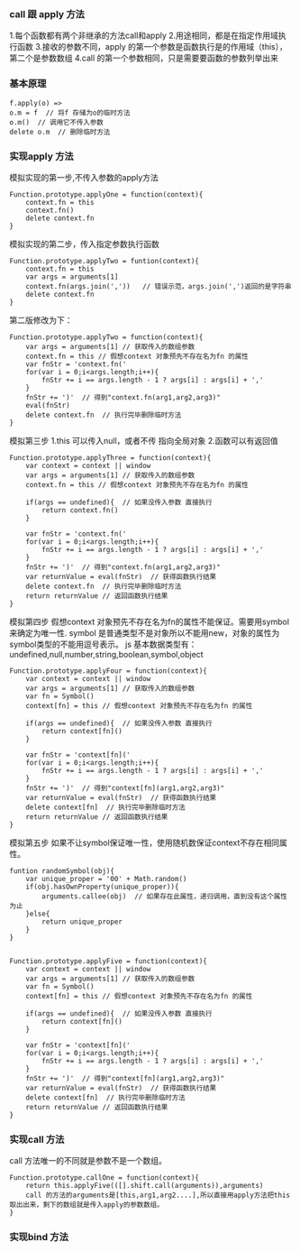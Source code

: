 ### call 跟 apply 方法
1.每个函数都有两个非继承的方法call和apply
2.用途相同，都是在指定作用域执行函数
3.接收的参数不同，apply 的第一个参数是函数执行是的作用域（this），第二个是参数数组
4.call 的第一个参数相同，只是需要要函数的参数列举出来


### 基本原理
```
f.apply(o) =>  
o.m = f  // 将f 存储为o的临时方法
o.m()  // 调用它不传入参数
delete o.m  // 删除临时方法
```

### 实现apply 方法
模拟实现的第一步,不传入参数的apply方法
```
Function.prototype.applyOne = function(context){
    context.fn = this
    context.fn()
    delete context.fn
}
```

模拟实现的第二步，传入指定参数执行函数
```
Function.prototype.applyTwo = funtion(context){
    context.fn = this
    var args = arguments[1]
    context.fn(args.join(','))   // 错误示范，args.join(',')返回的是字符串
    delete context.fn
}
```
第二版修改为下：
```
Function.prototype.applyTwo = function(context){
    var args = arguments[1] // 获取传入的数组参数
    context.fn = this // 假想context 对象预先不存在名为fn 的属性
    var fnStr = 'context.fn('
    for(var i = 0;i<args.length;i++){
        fnStr += i == args.length - 1 ? args[i] : args[i] + ','
    }
    fnStr += ')'  // 得到"context.fn(arg1,arg2,arg3)"
    eval(fnStr) 
    delete context.fn  // 执行完毕删除临时方法
}
```

模拟第三步
1.this 可以传入null，或者不传 指向全局对象
2.函数可以有返回值

```
Function.prototype.applyThree = function(context){
    var context = context || window
    var args = arguments[1] // 获取传入的数组参数
    context.fn = this // 假想context 对象预先不存在名为fn 的属性

    if(args == undefined){  // 如果没传入参数 直接执行
        return context.fn()  
    }

    var fnStr = 'context.fn('
    for(var i = 0;i<args.length;i++){
        fnStr += i == args.length - 1 ? args[i] : args[i] + ','
    }
    fnStr += ')'  // 得到"context.fn(arg1,arg2,arg3)"
    var returnValue = eval(fnStr)  // 获得函数执行结果
    delete context.fn  // 执行完毕删除临时方法
    return returnValue // 返回函数执行结果
}
```
模拟第四步
假想context 对象预先不存在名为fn的属性不能保证。需要用symbol 来确定为唯一性.
symbol 是普通类型不是对象所以不能用new，对象的属性为symbol类型的不能用逗号表示。
js 基本数据类型有：undefined,null,number,string,boolean,symbol,object
```
Function.prototype.applyFour = function(context){
    var context = context || window
    var args = arguments[1] // 获取传入的数组参数
    var fn = Symbol()
    context[fn] = this // 假想context 对象预先不存在名为fn 的属性

    if(args == undefined){  // 如果没传入参数 直接执行
        return context[fn]()  
    }

    var fnStr = 'context[fn]('
    for(var i = 0;i<args.length;i++){
        fnStr += i == args.length - 1 ? args[i] : args[i] + ','
    }
    fnStr += ')'  // 得到"context[fn](arg1,arg2,arg3)"
    var returnValue = eval(fnStr)  // 获得函数执行结果
    delete context[fn]  // 执行完毕删除临时方法
    return returnValue // 返回函数执行结果
}
```
模拟第五步
如果不让symbol保证唯一性，使用随机数保证context不存在相同属性。
```
funtion randomSymbol(obj){
    var unique_proper = '00' + Math.random()
    if(obj.hasOwnProperty(unique_proper)){
        arguments.callee(obj)  // 如果存在此属性，递归调用，直到没有这个属性为止
    }else{
        return unique_proper
    }
}


Function.prototype.applyFive = function(context){
    var context = context || window
    var args = arguments[1] // 获取传入的数组参数
    var fn = Symbol()
    context[fn] = this // 假想context 对象预先不存在名为fn 的属性

    if(args == undefined){  // 如果没传入参数 直接执行
        return context[fn]()  
    }

    var fnStr = 'context[fn]('
    for(var i = 0;i<args.length;i++){
        fnStr += i == args.length - 1 ? args[i] : args[i] + ','
    }
    fnStr += ')'  // 得到"context[fn](arg1,arg2,arg3)"
    var returnValue = eval(fnStr)  // 获得函数执行结果
    delete context[fn]  // 执行完毕删除临时方法
    return returnValue // 返回函数执行结果
}
```


### 实现call 方法
call 方法唯一的不同就是参数不是一个数组。
```
Function.prototype.callOne = function(context){
    return this.applyFive(([].shift.call(arguments)),arguments) 
    call 的方法的arguments是[this,arg1,arg2....],所以直接用apply方法把this取出出来，剩下的数组就是传入apply的参数数组。
}
```


### 实现bind 方法


